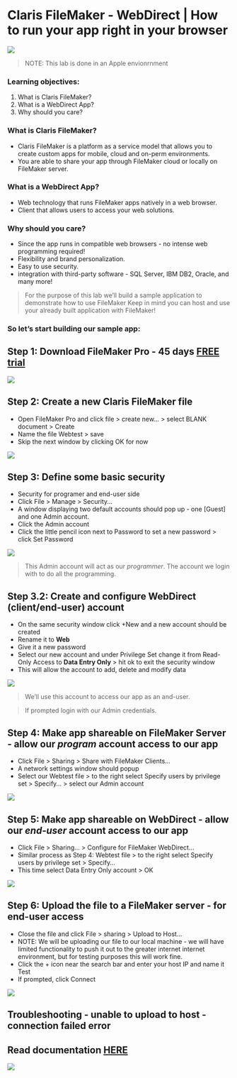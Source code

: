# Claris FileMaker - WebDirect | How to run your app right in your browser
![](images3/logo.png)
> NOTE: This lab is done in an Apple envionrnment


### Learning objectives:
1. What is Claris FileMaker?
2. What is a WebDirect App?
3. Why should you care?

### What is Claris FileMaker?
- Claris FileMaker is a platform as a service model that allows you to create custom apps for mobile, cloud and on-perm environments. 
- You are able to share your app through FileMaker cloud or locally on FileMaker server.

### What is a WebDirect App?
- Web technology that runs FileMaker apps natively in a web browser.
- Client that allows users to access your web solutions. 

### Why should you care?
- Since the app runs in compatible web browsers - no intense web programming required!
- Flexibility and brand personalization.
- Easy to use security.
- integration with third-party software - SQL Server, IBM DB2, Oracle, and many more!

> For the purpose of this lab we’ll build a sample application to demonstrate how to use FileMaker
> Keep in mind you can host and use your already built application with FileMaker!

### So let’s start building our sample app:
## Step 1: Download FileMaker Pro - 45 days [FREE trial](https://www.claris.com/trial/)

![](images3/S1.png)

## Step 2: Create a new Claris FileMaker file
- Open FileMaker Pro and click file > create new… > select BLANK document > Create
- Name the file Webtest > save
- Skip the next window by clicking OK for now

![](images3/S2.png)

## Step 3: Define some basic security
- Security for programer and end-user side
- Click File > Manage > Security…
- A window displaying two default accounts should pop up - one [Guest] and one Admin account.
- Click the Admin account 
- Click the little pencil icon next to Password to set a new password > click Set Password 

![](images3/S3.png)
> This Admin account will act as our *programmer*. The account we login with to do all the programming.  

## Step 3.2:  Create and configure WebDirect (client/end-user) account 
- On the same security window click +New and a new account should be created 
- Rename it to **Web**
- Give it a new password
- Select our new account and under Privilege Set change it from Read-Only Access to **Data Entry Only** > hit ok to exit the security window
- This will allow the account to add, delete and modify data 

![](images3/S3.2.png)
> We’ll use this account to access our app as an and-user.

> If prompted login with our Admin credentials.
 
## Step 4: Make app shareable on FileMaker Server - allow our *program* account access to our app
- Click File > Sharing > Share with FileMaker Clients…
- A network settings window should popup
- Select our Webtest file > to the right select Specify users by privilege set > Specify… > select our Admin account

![](images3/S4.png)

## Step 5: Make app shareable on WebDirect - allow our *end-user* account access to our app
- Click File > Sharing… > Configure for FileMaker WebDirect…
- Similar process as Step 4: Webtest file > to the right select Specify users by privilege set > Specify… 
- This time select Data Entry Only account > OK 

![](images3/S5.png)

## Step 6: Upload the file to a FileMaker server - for end-user access
-  Close the file and click File > sharing > Upload to Host…
-  NOTE: We will be uploading our file to our local machine - we will have limited functionality to push it out to the greater internet internet  environment, but for testing purposes this will work fine.
- Click the + icon near the search bar and enter your host IP and name it Test
- If prompted, click Connect 

![](images3/S6.png)

## Troubleshooting - unable to upload to host - connection failed error

## Read documentation [HERE](https://support.claris.com/s/article/Q-A-Uploading-files-to-FileMaker-Server-fails-or-files-upload-slowly-after-upgrading-Apache-Server-to-version-2-4-51?language=en_US)

![](images3/shoot.png)
